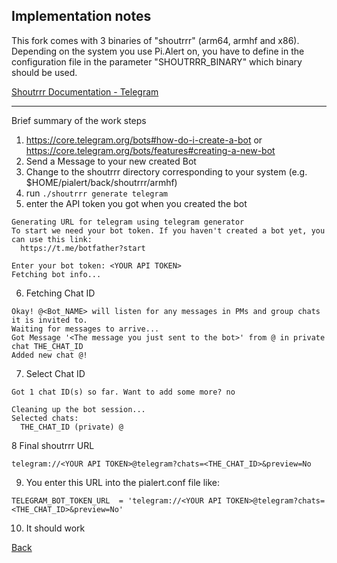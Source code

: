 ## Implementation notes

This fork comes with 3 binaries of "shoutrrr" (arm64, armhf and x86). Depending on the system you use Pi.Alert on, you have to define in the configuration file in the parameter "SHOUTRRR_BINARY" which binary should be used.

[Shoutrrr Documentation - Telegram](https://containrrr.dev/shoutrrr/0.7/services/telegram/)

<hr>

Brief summary of the work steps

1. https://core.telegram.org/bots#how-do-i-create-a-bot or https://core.telegram.org/bots/features#creating-a-new-bot
2. Send a Message to your new created Bot
3. Change to the shoutrrr directory corresponding to your system (e.g. $HOME/pialert/back/shoutrrr/armhf)
4. run `./shoutrrr generate telegram`
5. enter the API token you got when you created the bot
```
Generating URL for telegram using telegram generator
To start we need your bot token. If you haven't created a bot yet, you can use this link:
  https://t.me/botfather?start

Enter your bot token: <YOUR API TOKEN>
Fetching bot info...

```

6. Fetching Chat ID
```
Okay! @<Bot_NAME> will listen for any messages in PMs and group chats it is invited to.
Waiting for messages to arrive...
Got Message '<The message you just sent to the bot>' from @ in private chat THE_CHAT_ID
Added new chat @!
``` 

7. Select Chat ID
```
Got 1 chat ID(s) so far. Want to add some more? no

Cleaning up the bot session...
Selected chats:
  THE_CHAT_ID (private) @
```
8 Final shoutrrr URL
```
telegram://<YOUR API TOKEN>@telegram?chats=<THE_CHAT_ID>&preview=No
```

9. You enter this URL into the pialert.conf file like:
```
TELEGRAM_BOT_TOKEN_URL  = 'telegram://<YOUR API TOKEN>@telegram?chats=<THE_CHAT_ID>&preview=No'
```

10. It should work

[Back](https://github.com/leiweibau/Pi.Alert#back)
